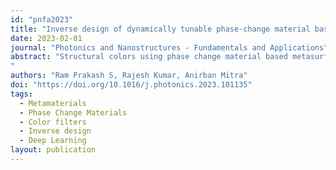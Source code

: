 ```yaml
---
id: "pnfa2023"
title: "Inverse design of dynamically tunable phase-change material based metamaterial absorber induced structural color"
date: 2023-02-01
journal: "Photonics and Nanostructures - Fundamentals and Applications"
abstract: "Structural colors using phase change material based metasurfaces/metamaterials have enabled high saturation, high resolution, and wide-gamut color printing. The wide color gamut with high resolution is achieved by changing the geometry of the metamaterials. However, finding the design parameter for desired color is computationally costly. Designing such parameters to precisely show the required color is therefore essential for producing metamaterials for use in real-world applications. In this work, we report a tunable reflective metamaterial using Ge2Sb2Te5 (GST) for the generation of structural colors. Exploiting the large contrast in refractive index of GST with the change in phase we can dynamically tune between two different colors. Further, we report an inverse design of tunable reflective metamaterial structure using deep neural network. The inverse design based on bidirectional artificial neural network can accurately predict the design parameter for a desired color. Our results show that tunable color filters using GST nanostructures can be designed accurately and efficiently using deep neural networks and could find potential applications in color printing and display technologies.
"
authors: "Ram Prakash S, Rajesh Kumar, Anirban Mitra"
doi: "https://doi.org/10.1016/j.photonics.2023.101135"
tags:
  - Metamaterials
  - Phase Change Materials
  - Color filters
  - Inverse design
  - Deep Learning
layout: publication
---
```

